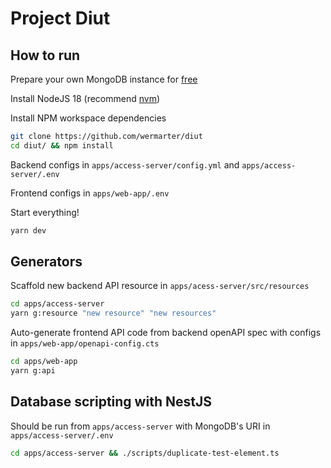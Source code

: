 # Project Diut

## How to run

Prepare your own MongoDB instance for [free](https://www.mongodb.com/atlas/database)

Install NodeJS 18 (recommend [nvm](https://github.com/nvm-sh/nvm))

Install NPM workspace dependencies

```bash
git clone https://github.com/wermarter/diut
cd diut/ && npm install
```

Backend configs in `apps/access-server/config.yml` and `apps/access-server/.env`

Frontend configs in `apps/web-app/.env`

Start everything!

```bash
yarn dev
```

## Generators

Scaffold new backend API resource in `apps/acess-server/src/resources`

```bash
cd apps/access-server
yarn g:resource "new resource" "new resources"
```

Auto-generate frontend API code from backend openAPI spec with configs in `apps/web-app/openapi-config.cts`

```bash
cd apps/web-app
yarn g:api
```

## Database scripting with NestJS

Should be run from `apps/access-server` with MongoDB's URI in `apps/access-server/.env`

```bash
cd apps/access-server && ./scripts/duplicate-test-element.ts
```
